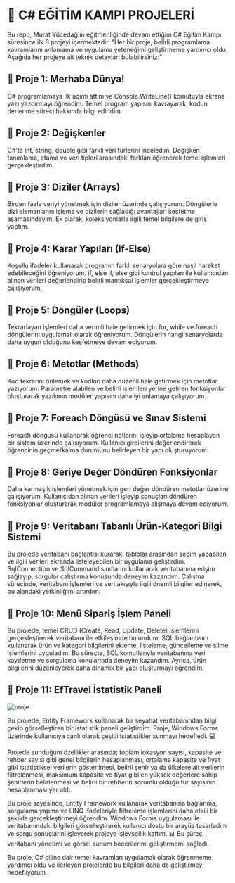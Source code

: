 # 🚀 C# EĞİTİM KAMPI PROJELERİ

Bu repo, Murat Yücedağ'ın eğitmenliğinde devam ettiğim C# Eğitim Kampı süresince ilk 8 projeyi içermektedir. "Her bir proje, belirli programlama kavramlarını anlamama ve uygulama yeteneğimi geliştirmeme yardımcı oldu. Aşağıda her projeye ait teknik detayları bulabilirsiniz:"

## 🌟 Proje 1: Merhaba Dünya!
C# programlamaya ilk adımı attım ve Console.WriteLine() komutuyla ekrana yazı yazdırmayı öğrendim. Temel program yapısını kavrayarak, kodun derlenme süreci hakkında bilgi edindim

## 🌟 Proje 2: Değişkenler
C#’ta int, string, double gibi farklı veri türlerini inceledim. Değişken tanımlama, atama ve veri tipleri arasındaki farkları öğrenerek temel işlemleri gerçekleştirdim.

## 🌟 Proje 3: Diziler (Arrays)
Birden fazla veriyi yönetmek için diziler üzerinde çalışıyorum. Döngülerle dizi elemanlarını işleme ve dizilerin sağladığı avantajları keşfetme aşamasındayım. Ek olarak, koleksiyonlarla ilgili temel bilgilere de giriş yaptım.

## 🌟 Proje 4: Karar Yapıları (If-Else)
Koşullu ifadeler kullanarak programın farklı senaryolara göre nasıl hareket edebileceğini öğreniyorum. if, else if, else gibi kontrol yapıları ile kullanıcıdan alınan verileri değerlendirip belirli mantıksal işlemler gerçekleştirmeye çalışıyorum.

## 🌟 Proje 5: Döngüler (Loops)
Tekrarlayan işlemleri daha verimli hale getirmek için for, while ve foreach döngülerini uygulamalı olarak öğreniyorum. Döngülerin hangi senaryolarda daha uygun olduğunu keşfetmeye devam ediyorum.

## 🌟 Proje 6: Metotlar (Methods)
Kod tekrarını önlemek ve kodları daha düzenli hale getirmek için metotlar yazıyorum. Parametre alabilen ve belirli işlemleri yerine getiren fonksiyonlar oluşturarak yazılımın modüler yapısını daha iyi anlamaya çalışıyorum.

## 🌟 Proje 7: Foreach Döngüsü ve Sınav Sistemi
Foreach döngüsü kullanarak öğrenci notlarını işleyip ortalama hesaplayan bir sistem üzerinde çalışıyorum. Kullanıcı girdilerini değerlendirerek öğrencinin geçme/kalma durumunu belirleyen bir yapı oluşturuyorum.

## 🌟 Proje 8: Geriye Değer Döndüren Fonksiyonlar
Daha karmaşık işlemleri yönetmek için geri değer döndüren metotlar üzerine çalışıyorum. Kullanıcıdan alınan verileri işleyip sonuçları döndüren fonksiyonlar oluşturarak modüler programlamaya alışmaya devam ediyorum.

## 🌟 Proje 9: Veritabanı Tabanlı Ürün-Kategori Bilgi Sistemi
Bu projede veritabanı bağlantısı kurarak, tablolar arasından seçim yapabilen ve ilgili verileri ekranda listeleyebilen bir uygulama geliştirdim. SqlConnection ve SqlCommand sınıflarını kullanarak veritabanına erişim sağlayıp, sorgular çalıştırma konusunda deneyim kazandım. Çalışma sürecinde, veritabanı işlemleri ve veri akışıyla ilgili önemli bilgiler edinerek, bu alandaki yetkinliğimi artırdım.

## 🌟 Proje 10: Menü Sipariş İşlem Paneli
Bu projede, temel CRUD (Create, Read, Update, Delete) işlemlerini gerçekleştirerek veritabanı ile etkileşimde bulundum. SQL bağlantısını kullanarak ürün ve kategori bilgilerini ekleme, listeleme, güncelleme ve silme işlemlerini uyguladım. Bu süreçte, SQL komutlarıyla veritabanına veri kaydetme ve sorgulama konularında deneyim kazandım. Ayrıca, ürün bilgilerini düzenleyerek daha dinamik bir yapı oluşturmayı öğrendim.

## 🌟 Proje 11: EfTravel İstatistik Paneli
![proje](https://github.com/user-attachments/assets/21885c23-1b98-47bd-9727-980321ec2b2c)

Bu projede, Entity Framework kullanarak bir seyahat veritabanından bilgi çekip görselleştiren bir istatistik paneli geliştirdim. Proje, Windows Forms üzerinde kullanıcıya canlı olarak çeşitli istatistikler sunmayı hedefledi. 💻

Projede sunduğum özellikler arasında; toplam lokasyon sayısı, kapasite ve rehber sayısı gibi genel bilgilerin hesaplanması, ortalama kapasite ve fiyat gibi istatistiksel verilerin gösterilmesi, belirli şehir ya da ülkelere ait verilerin filtrelenmesi, maksimum kapasite ve fiyat gibi en yüksek değerlere sahip şehirlerin belirlenmesi ve belirli bir rehberin sorumlu olduğu tur sayısının hesaplanması yer aldı.

Bu proje sayesinde, Entity Framework kullanarak veritabanına bağlanma, sorgulama yapma ve LINQ ifadeleriyle filtreleme işlemlerini daha etkili bir şekilde gerçekleştirmeyi öğrendim. Windows Forms uygulaması ile veritabanındaki bilgileri görselleştirerek kullanıcı dostu bir arayüz tasarladım ve sorgu sonuçlarını işleyerek projeye işlevsellik kattım. 📊 Bu süreç, veritabanı yönetimi ve görsel sunum becerilerimi geliştirmemi sağladı.

Bu proje, C# diline dair temel kavramları uygulamalı olarak öğrenmeme yardımcı oldu ve ilerleyen projelerde bu bilgileri daha da geliştirmeyi hedefliyorum.






